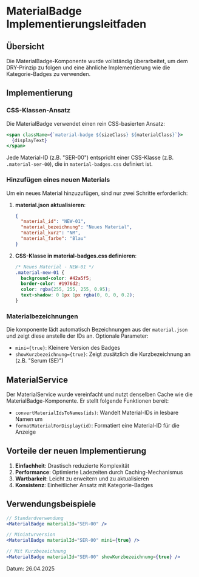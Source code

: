 # MaterialBadge Implementierungsleitfaden

## Übersicht

Die MaterialBadge-Komponente wurde vollständig überarbeitet, um dem DRY-Prinzip zu folgen und eine ähnliche Implementierung wie die Kategorie-Badges zu verwenden.

## Implementierung

### CSS-Klassen-Ansatz

Die MaterialBadge verwendet einen rein CSS-basierten Ansatz:

```jsx
<span className={`material-badge ${sizeClass} ${materialClass}`}>
  {displayText}
</span>
```

Jede Material-ID (z.B. "SER-00") entspricht einer CSS-Klasse (z.B. `.material-ser-00`), die in `material-badges.css` definiert ist.

### Hinzufügen eines neuen Materials

Um ein neues Material hinzuzufügen, sind nur zwei Schritte erforderlich:

1. **material.json aktualisieren**:
   ```json
   {
     "material_id": "NEW-01",
     "material_bezeichnung": "Neues Material",
     "material_kurz": "NM",
     "material_farbe": "Blau"
   }
   ```

2. **CSS-Klasse in material-badges.css definieren**:
   ```css
   /* Neues Material - NEW-01 */
   .material-new-01 {
     background-color: #42a5f5;
     border-color: #1976d2;
     color: rgba(255, 255, 255, 0.95);
     text-shadow: 0 1px 1px rgba(0, 0, 0, 0.2);
   }
   ```

### Materialbezeichnungen

Die komponente lädt automatisch Bezeichnungen aus der `material.json` und zeigt diese anstelle der IDs an. Optionale Parameter:

- `mini={true}`: Kleinere Version des Badges
- `showKurzbezeichnung={true}`: Zeigt zusätzlich die Kurzbezeichnung an (z.B. "Serum (SE)")

## MaterialService

Der MaterialService wurde vereinfacht und nutzt denselben Cache wie die MaterialBadge-Komponente. Er stellt folgende Funktionen bereit:

- `convertMaterialIdsToNames(ids)`: Wandelt Material-IDs in lesbare Namen um
- `formatMaterialForDisplay(id)`: Formatiert eine Material-ID für die Anzeige

## Vorteile der neuen Implementierung

1. **Einfachheit**: Drastisch reduzierte Komplexität
2. **Performance**: Optimierte Ladezeiten durch Caching-Mechanismus
3. **Wartbarkeit**: Leicht zu erweitern und zu aktualisieren
4. **Konsistenz**: Einheitlicher Ansatz mit Kategorie-Badges

## Verwendungsbeispiele

```jsx
// Standardverwendung
<MaterialBadge materialId="SER-00" />

// Miniaturversion
<MaterialBadge materialId="SER-00" mini={true} />

// Mit Kurzbezeichnung
<MaterialBadge materialId="SER-00" showKurzbezeichnung={true} />
```

Datum: 26.04.2025
